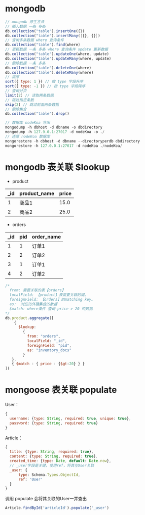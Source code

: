 # mongodb

``` js
// mongodb 原生方法
// 插入数据 一条 多条
db.collection("table").insertOne({})
db.collection("table").insertMany([{}, {}])
// 查询多条数据 where 查询条件
db.collection("table").find(where)
// 更新数据 一条 多条 where 查询条件 update 更新数据
db.collection("table").updateOne(where, update)
db.collection("table").updateMany(where, update)
// 删除数据 一条 多条
db.collection("table").deleteOne(where)
db.collection("table").deleteMany(where)
// 排序
sort({ type: 1 }) // 按 type 字段升序
sort({ type: -1 }) // 按 type 字段降序
// 查询分页
limit(2) // 读取两条数据
// 跳过指定条数
skip(2) // 跳过前面两条数据
// 删除集合
db.collection("table").drop()

// 数据库 nodeKoa 导出 
mongodump -h dbhost -d dbname -o dbdirectory
mongodump -h 127.0.0.1:27017 -d nodeKoa -o ./
// 还原 nodeKoa 数据库 
mongorestore -h dbhost -d dbname --directoryperdb dbdirectory
mongorestore -h 127.0.0.1:27017 -d nodeKoa ./nodeKoa/
```

# mongodb 表关联 $lookup

* product

| _id | product_name   | price  |
| --- | ---  | ---  |
|   1   |   商品1   |   15.0   |
|   2   |   商品2   |   25.0   |

* orders

| _id | pid   | order_name  |
| --- | ---  | ---  |
|   1   |   1   |   订单1   |
|   2   |   2   |   订单2   |
|   3   |   1   |   订单1   |
|   4   |   2   |   订单2   |

``` js
/*
  from: 需要关联的表【orders】
  localField: 【product】表需要关联的键。
  foreignField: 【orders】的matching key。
  as:  对应的外键集合的数据
  $match: where条件 查询 price > 20 的数据
*/
db.product.aggregate([
    {
      $lookup:
        {
          from: "orders",
          localField: "_id",
          foreignField: "pid",
          as: "inventory_docs"
        }
   },
   { $match : { price : {$gt:20} } }
])
```

# mongoose 表关联 populate

User：

``` js
{
  username: {type: String, required: true, unique: true},
  password: {type: String, required: true}
}
```
Article：

``` js
{
  title: {type: String, required: true},
  content: {type: String, required: true},
  created_time: {type: Date, default: Date.now},
  // _user字段是关键，使用ref，将其与User关联
  _user: {
      type: Schema.Types.ObjectId,
      ref: 'User'
  }
}
```
调用 populate 会将其关联的User一并查出
``` js
Article.findById('articleId').populate('_user')
```
